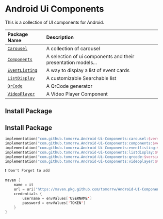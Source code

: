 
# Android Ui Components

This is a collection of UI components for Android.

| Package Name | Description                |
| :--------    | :------------------------- |
| [`Carousel`](./Carousel)    | A collection of carousel |
| [`Components`](./Components)    | A selection of ui components and their presentation models... |
| [`EventListing`](./EventListing)    | A way to display a list of event cards |
| [`ListDisplay`](./ListDisplay)    | A customizable Searchable list |
| [`QrCode`](./QrCode)    | A QrCode generator |
| [`VideoPlayer`](./VideoPlayer)    | A Video Player Component |


## Install Package

## Install Package

```kotlin
implementation("com.github.tomorrw.Android-Ui-Components:carousel:$version")
implementation("com.github.tomorrw.Android-Ui-Components:components:$version")
implementation("com.github.tomorrw.Android-Ui-Components:eventlisting:$version")
implementation("com.github.tomorrw.Android-Ui-Components:listdisplay:$version")
implementation("com.github.tomorrw.Android-Ui-Components:qrcode:$version")
implementation("com.github.tomorrw.Android-Ui-Components:videoplayer:$version")
```
`❗️ Don't Forget to add`
```kotlin
maven {
    name = it
    url = uri("https://maven.pkg.github.com/tomorrw/Android-UI-Components")
    credentials {
        username = envValues['USERNAME']
        password = envValues['TOKEN']
    }
}
```